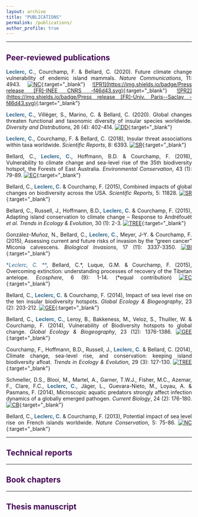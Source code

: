 ```yaml
---
layout: archive
title: "PUBLICATIONS"
permalink: /publications/
author_profile: true
---
```

<style> body {text-align: justify} </style> <!-- Justify text. -->

------

## <span style="color:#440154">**Peer-reviewed publications**</span>

<span style="color:#31688E">**Leclerc, C.**</span>, Courchamp, F. & Bellard, C. (2020). Future climate change vulnerability of endemic island mammals. *Nature Communications*, 11: 4943. [![NC](https://img.shields.io/badge/DOI-10.1038/s41467--020--18740--x-35B779.svg)](https://doi.org/10.1038/s41467-020-18740-x){:target="_blank"} [![PR1](https://img.shields.io/badge/Press release [FR]-INEE CNRS -f46d43.svg)](https://inee.cnrs.fr/fr/cnrsinfo/le-changement-climatique-menace-les-ecosystemes-insulaires-et-leur-biodiversite-unique){:target="_blank"} [![PR2](https://img.shields.io/badge/Press release [FR]-Univ. Paris--Saclay -f46d43.svg)](https://www.universite-paris-saclay.fr/actualites/vers-une-extinction-despeces-dans-les-iles-du-pacifique-cause-du-changement-climatique){:target="_blank"}<br>

<span style="color:#31688E">**Leclerc, C.**</span>, Villéger, S., Marino, C. & Bellard, C. (2020). Global changes threaten functional and taxonomic diversity of insular species worldwide. *Diversity and Distributions*, 26 (4): 402-414. [![DD](https://img.shields.io/badge/DOI-10.1111/ddi.13024-35B779.svg)](https://doi.org/10.1111/ddi.13024){:target="_blank"}<br>

<span style="color:#31688E">**Leclerc, C.**</span>, Courchamp, F. & Bellard, C. (2018), Insular threat associations within taxa worldwide. *Scientific Reports*, 8: 6393. [![SR](https://img.shields.io/badge/DOI-10.1038/s41598--018--24733--0-35B779.svg)](https://doi.org/10.1038/s41598-018-24733-0){:target="_blank"}<br>

Bellard, C., <span style="color:#31688E">**Leclerc, C.**</span>, Hoffmann, B.D. & Courchamp, F. (2016), Vulnerability to climate change and sea-level rise of the 35th biodiversity hotspot, the Forests of East Australia. *Environmental Conservation*, 43 (1): 79-89. [![EC](https://img.shields.io/badge/DOI-10.1017/S037689291500020X-35B779.svg)](https://doi.org/10.1017/S037689291500020X){:target="_blank"}<br>

Bellard, C., <span style="color:#31688E">**Leclerc, C.**</span> & Courchamp, F. (2015), Combined impacts of global changes on biodiversity across the USA. *Scientific Reports*, 5: 11828. [![SR](https://img.shields.io/badge/DOI-10.1038/srep11828-35B779.svg)](https://doi.org/10.1038/srep11828){:target="_blank"}<br>

Bellard, C., Russell, J., Hoffmann, B.D., <span style="color:#31688E">**Leclerc, C.**</span> & Courchamp, F. (2015), Adapting island conservation to climate change – Response to Andréfouët *et al.* *Trends in Ecology & Evolution*, 30 (1): 2-3. [![TREE](https://img.shields.io/badge/DOI-10.1016/j.tree.2014.11.003-35B779.svg)](https://doi.org/10.1016/j.tree.2014.11.003){:target="_blank"}<br>

González-Muñoz, N., Bellard, C., <span style="color:#31688E">**Leclerc, C.**</span>, Meyer, J-Y. & Courchamp, F. (2015), Assessing current and future risks of invasion by the “green cancer” Miconia calvescens. *Biological Invasions*, 17 (11): 3337-3350. [![BI](https://img.shields.io/badge/DOI-10.1007/s10530--015--0960--x-35B779.svg)](https://doi.org/10.1007/s10530-015-0960-x){:target="_blank"}<br>

<span style="color:#31688E">**Leclerc, C.* **</span>, Bellard, C.$*$, Luque, G.M. & Courchamp, F. (2015), Overcoming extinction: understanding processes of recovery of the Tibetan antelope. *Ecosphere*, 6 (9): 1-14. (*equal contribution) [![EC](https://img.shields.io/badge/DOI-10.1890/ES15--00049.1-35B779.svg)](https://doi.org/10.1890/ES15-00049.1){:target="_blank"}<br>

Bellard, C., <span style="color:#31688E">**Leclerc, C.**</span> & Courchamp, F. (2014), Impact of sea level rise on the ten insular biodiversity hotspots. *Global Ecology & Biogeography*, 23 (2): 203-212.  [![GEE](https://img.shields.io/badge/DOI-10.1111/geb.12093-35B779.svg)](https://doi.org/10.1111/geb.12093){:target="_blank"}<br>

Bellard, C., <span style="color:#31688E">**Leclerc, C.**</span>, Leroy, B., Bakkeness, M., Veloz, S., Thuiller, W. & Courchamp, F. (2014), Vulnerability of Biodiversity hotspots to global change. *Global Ecology & Biogeography*, 23 (12): 1376-1386. [![GEE](https://img.shields.io/badge/DOI-10.1111/geb.12228-35B779.svg)](https://doi.org/10.1111/geb.12228){:target="_blank"}<br>

Courchamp, F., Hoffmann, B.D., Russell, J., <span style="color:#31688E">**Leclerc, C.**</span> & Bellard, C. (2014), Climate change, sea-level rise, and conservation: keeping island biodiversity afloat. *Trends in Ecology & Evolution*, 29 (3): 127-130. [![TREE](https://img.shields.io/badge/DOI-10.1016/j.tree.2014.01.001-35B779.svg)](https://doi.org/10.1016/j.tree.2014.01.001){:target="_blank"}<br>

Schmeller, D.S., Blooi, M., Martel, A., Garner, T.W.J., Fisher, M.C., Azemar, F., Clare, F.C., <span style="color:#31688E">**Leclerc, C.**</span>, Jäger, L., Guevara-Nieto, M., Loyau, A. & Pasmans, F. (2014), Microscopic aquatic predators strongly affect infection dynamics of a globally emerged pathogen. *Current Biology*, 24 (2): 176-180. [![CB](https://img.shields.io/badge/DOI-10.1016/j.cub.2013.11.032-35B779.svg)](https://doi.org/10.1016/j.cub.2013.11.032){:target="_blank"}<br>

Bellard, C., <span style="color:#31688E">**Leclerc, C.**</span> & Courchamp, F. (2013), Potential impact of sea level rise on French islands worldwide. *Nature Conservation*, 5: 75-86.  [![NC](https://img.shields.io/badge/DOI-10.3897/natureconservation.5.5533-35B779.svg)](https://doi.org/10.3897/natureconservation.5.5533){:target="_blank"}<br>

------

## <span style="color:#440154">**Technical reports**</span>

------

## <span style="color:#440154">**Book chapters**</span>

------

## <span style="color:#440154">**Thesis manuscript**</span>

